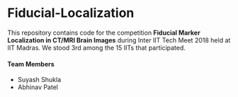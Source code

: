 # Fiducial-Localization

This repository contains code for the competition **Fiducial Marker Localization in CT/MRI Brain Images** during Inter IIT Tech Meet 2018 held at IIT Madras. We stood 3rd among the 15 IITs that participated.

#### Team Members
- Suyash Shukla
- Abhinav Patel
